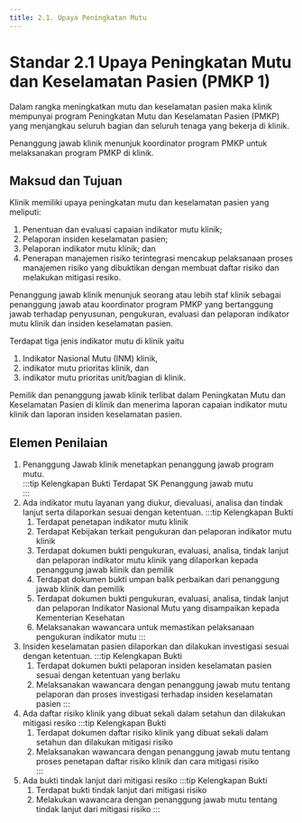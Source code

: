 ```yaml
---
title: 2.1. Upaya Peningkatan Mutu
---
```

# Standar 2.1 Upaya Peningkatan Mutu dan Keselamatan Pasien (PMKP 1) 
Dalam rangka meningkatkan mutu dan keselamatan pasien maka klinik mempunyai program Peningkatan Mutu dan Keselamatan Pasien (PMKP) yang menjangkau seluruh bagian dan seluruh tenaga yang bekerja di klinik. 

Penanggung jawab klinik menunjuk koordinator program PMKP untuk melaksanakan program PMKP di klinik. 
##	Maksud dan Tujuan 
Klinik memiliki upaya peningkatan mutu dan keselamatan pasien yang meliputi: 
1. Penentuan dan evaluasi capaian indikator mutu klinik; 
2. Pelaporan insiden keselamatan pasien; 
3. Pelaporan indikator mutu klinik; dan 
4. Penerapan manajemen risiko terintegrasi mencakup pelaksanaan proses manajemen risiko yang dibuktikan dengan membuat daftar risiko dan melakukan mitigasi resiko. 

Penanggung jawab klinik menunjuk seorang atau lebih staf klinik sebagai penanggung jawab atau koordinator program PMKP yang bertanggung jawab terhadap penyusunan, pengukuran, evaluasi dan  pelaporan indikator mutu klinik dan insiden keselamatan pasien. 

Terdapat tiga jenis indikator mutu di klinik yaitu 
1. Indikator Nasional Mutu (INM) klinik, 
2. indikator mutu prioritas klinik, dan 
3. indikator mutu prioritas unit/bagian di klinik.  
   
Pemilik dan penanggung jawab klinik terlibat dalam Peningkatan Mutu dan Keselamatan Pasien di klinik dan menerima laporan capaian indikator mutu klinik dan laporan insiden keselamatan pasien.  

##	Elemen Penilaian 
1. Penanggung Jawab klinik menetapkan penanggung jawab program mutu.  
   :::tip Kelengkapan Bukti 
	 Terdapat SK Penanggung jawab mutu  
	 :::
2. Ada indikator mutu layanan yang diukur, dievaluasi, analisa dan tindak lanjut serta dilaporkan sesuai dengan ketentuan. 
   :::tip Kelengkapan Bukti
	 1. Terdapat penetapan indikator mutu klinik 
	 2. Terdapat Kebijakan terkait pengukuran dan pelaporan indikator mutu klinik 
	 3. Terdapat dokumen bukti pengukuran, evaluasi, analisa, tindak lanjut dan pelaporan indikator mutu klinik yang dilaporkan kepada penanggung jawab klinik dan pemilik 
	 4. Terdapat dokumen bukti umpan balik perbaikan dari penanggung jawab klinik dan pemilik
	 5. Terdapat dokumen bukti pengukuran, evaluasi, analisa, tindak lanjut dan pelaporan Indikator Nasional Mutu yang disampaikan kepada Kementerian Kesehatan 
	 6. Melaksanakan wawancara untuk 	memastikan pelaksanaan pengukuran indikator mutu 
	 :::
3. Insiden keselamatan pasien dilaporkan dan dilakukan investigasi sesuai dengan ketentuan. 
   :::tip Kelengkapan Bukti 
	 1. Terdapat dokumen bukti pelaporan insiden keselamatan pasien sesuai dengan ketentuan yang berlaku  
	 2. Melaksanakan wawancara dengan penanggung jawab mutu tentang pelaporan dan proses investigasi terhadap insiden keselamatan pasien 
	 :::
4. Ada daftar risiko klinik yang dibuat sekali dalam setahun dan dilakukan mitigasi resiko 
   :::tip Kelengkapan Bukti 
	 1. Terdapat dokumen daftar risiko klinik yang dibuat sekali dalam setahun dan dilakukan mitigasi risiko 
	 2. Melaksanakan wawancara dengan penanggung jawab mutu tentang proses penetapan daftar risiko klinik dan cara mitigasi risiko  
	 :::
5. Ada bukti tindak lanjut dari mitigasi resiko 
   :::tip Kelengkapan Bukti 
   1. Terdapat bukti tindak lanjut dari mitigasi risiko 
   2. Melakukan wawancara dengan penanggung jawab mutu tentang tindak lanjut dari mitigasi risiko 
	 :::
